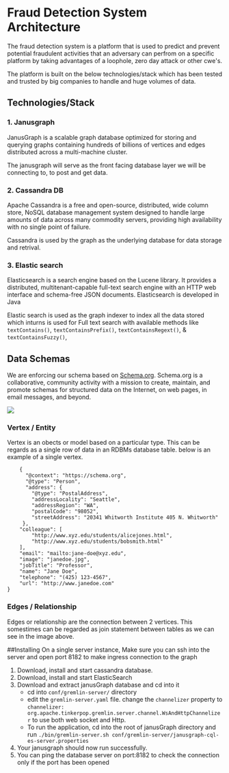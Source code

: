 # Fraud Detection System Architecture
The fraud detection system is a platform that is used to predict and prevent potential fraudulent activities that an adversary can perfrom on a specific platform by taking advantages of a loophole, zero day attack or other cwe's.

The platform is built on the below technologies/stack which has been tested and trusted by big companies to handle and huge volumes of data.

## Technologies/Stack
### 1. Janusgraph
JanusGraph is a scalable graph database optimized for storing and querying graphs containing hundreds of billions of vertices and edges distributed across a multi-machine cluster. 

The janusgraph will serve as the front facing database layer we will be connecting to, to post and get data.


### 2. Cassandra DB
Apache Cassandra is a free and open-source, distributed, wide column store, NoSQL database management system designed to handle large amounts of data across many commodity servers, providing high availability with no single point of failure. 

Cassandra is used by the graph as the underlying database for data storage and retrival.



### 3. Elastic search
Elasticsearch is a search engine based on the Lucene library. It provides a distributed, multitenant-capable full-text search engine with an HTTP web interface and schema-free JSON documents. Elasticsearch is developed in Java

Elastic search is used as the graph indexer to index all the data stored which inturns is used for Full text search with available methods like `textContains()`, `textContainsPrefix()`, `textContainsRegext()`, & `textContainsFuzzy()`,

## Data Schemas
We are enforcing our schema based on [Schema.org](https://schema.org/docs/schemas.html). Schema.org is a collaborative, community activity with a mission to create, maintain, and promote schemas for structured data on the Internet, on web pages, in email messages, and beyond. 


![](https://www.mathcs.emory.edu/~cheung/Courses/171/Syllabus/11-Graph/FIGS/Graphs/graph01.gif)
### Vertex / Entity
Vertex is an obects or model based on a particular type. This can be regards as a single row of data in an RDBMs database table. below is an example of a single vertex.
```
    {
      "@context": "https://schema.org",
      "@type": "Person",
      "address": {
        "@type": "PostalAddress",
        "addressLocality": "Seattle",
        "addressRegion": "WA",
        "postalCode": "98052",
        "streetAddress": "20341 Whitworth Institute 405 N. Whitworth"
     },
    "colleague": [
        "http://www.xyz.edu/students/alicejones.html",
        "http://www.xyz.edu/students/bobsmith.html"
    ],
    "email": "mailto:jane-doe@xyz.edu",
    "image": "janedoe.jpg",
    "jobTitle": "Professor",
    "name": "Jane Doe",
    "telephone": "(425) 123-4567",
    "url": "http://www.janedoe.com"
}
```
### Edges / Relationship
Edges or relationship are the connection between 2 vertices. This somestimes can be regarded as join statement between tables as we can see in the image above.

##Installing
On a single server instance, Make sure you can ssh into the server and open port 8182 to make ingress connection to the graph

1. Download, install and start cassandra database.
2. Download, install and start ElasticSearch
3. Download and extract janusGraph database and cd into it
    - cd into `conf/gremlin-server/` directory
    - edit the `gremlin-server.yaml` file. change the `channelizer` property to `channelizer: org.apache.tinkerpop.gremlin.server.channel.WsAndHttpChannelizer` to use both web socket and Http.
    - To run the application, cd into the root of janusGraph directory and run `./bin/gremlin-server.sh conf/gremlin-server/janusgraph-cql-es-server.properties`
4. Your janusgraph should now run successfully.
5. You can ping the database server on port:8182 to check the connection only if the port has been opened
    
